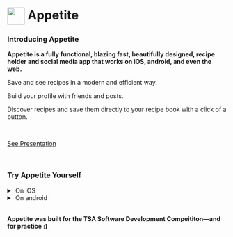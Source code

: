 
<h1> <img align="center" src="https://user-images.githubusercontent.com/74631372/222922789-1f93adb2-996a-4ccb-b9cd-5878045a3017.png" width="40" height="40" /> Appetite </h1>

### Introducing Appetite
**Appetite is a fully functional, blazing fast, beautifully designed, recipe holder and social media app that works on iOS, android, and even the web.**

Save and see recipes in a modern and efficient way.

Build your profile with friends and posts.

Discover recipes and save them directly to your recipe book with a click of a button.

<br>

[See Presentation](https://1drv.ms/v/s!Aq7NIYMqp1_7gid5Hh8xyyaQJgDy?e=gKBRBA)

<br>

### Try Appetite Yourself

<details> 
  <summary>&nbsp;On iOS</summary>
  
  1. Download the Expo Go app on your ios device
  2. Scan this QR code to open up the app:
  
  &nbsp;&nbsp;&nbsp;&nbsp;&nbsp;&nbsp;&nbsp;&nbsp;<img src="https://user-images.githubusercontent.com/74631372/222916936-ed47cf25-47b1-487c-8050-a791fd0efc16.svg" width="150" height="150" />
  
- Or open this link on your device: exp://u.expo.dev/update/0753c532-ba94-463e-89fa-db8de819e0da


</details>
<details> 
  <summary>&nbsp;On android</summary>
  
  1. Download the Expo Go app on your android device 
  2. Scan this QR code to open up the app:
  
  &nbsp;&nbsp;&nbsp;&nbsp;&nbsp;&nbsp;&nbsp;&nbsp;<img src="https://user-images.githubusercontent.com/74631372/222917092-dc5d6a6b-90a6-4cfb-95c9-66f3239efc51.svg" width="150" height="150" />
  
  - Or open this link on your device: exp://u.expo.dev/update/f5343585-50c9-4432-a62a-72eae7917dac

</details>

<br>

**Appetite was built for the TSA Software Development Compeititon—and for practice :)**
